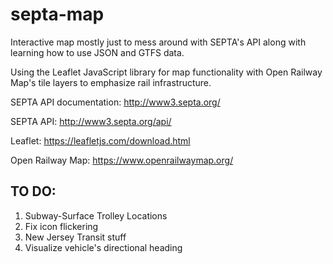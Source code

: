 # septa-map
Interactive map mostly just to mess around with SEPTA's API along with learning how to use JSON and GTFS data. 

Using the Leaflet JavaScript library for map functionality with Open Railway Map's tile layers to emphasize rail infrastructure.

SEPTA API documentation: http://www3.septa.org/

SEPTA API: http://www3.septa.org/api/

Leaflet: https://leafletjs.com/download.html

Open Railway Map: https://www.openrailwaymap.org/



## TO DO:

1. Subway-Surface Trolley Locations
2. Fix icon flickering
3. New Jersey Transit stuff
4. Visualize vehicle's directional heading
